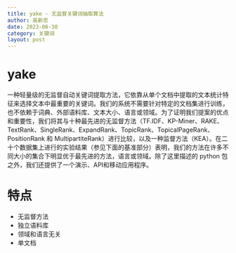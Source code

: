 ```yaml
---
title: yake - 无监督关键词抽取算法
author: 高新忠
date: 2023-06-30
category: 关键词
layout: post
---
```


# yake

一种轻量级的无监督自动关键词提取方法，它依靠从单个文档中提取的文本统计特征来选择文本中最重要的关键词。我们的系统不需要针对特定​​的文档集进行训练，也不依赖于词典、外部语料库、文本大小、语言或领域。为了证明我们提案的优点和重要性，我们将其与十种最先进的无监督方法（TF.IDF、KP-Miner、RAKE、TextRank、SingleRank、ExpandRank、TopicRank、TopicalPageRank、PositionRank 和 MultipartiteRank）进行比较，以及一种监督方法（KEA）。在二十个数据集上进行的实验结果（参见下面的基准部分）表明，我们的方法在许多不同大小的集合下明显优于最先进的方法，语言或领域。除了这里描述的 python 包之外，我们还提供了一个演示、API和移动应用程序。

# 特点

* 无监督方法
* 独立语料库
* 领域和语言无关
* 单文档

# 
